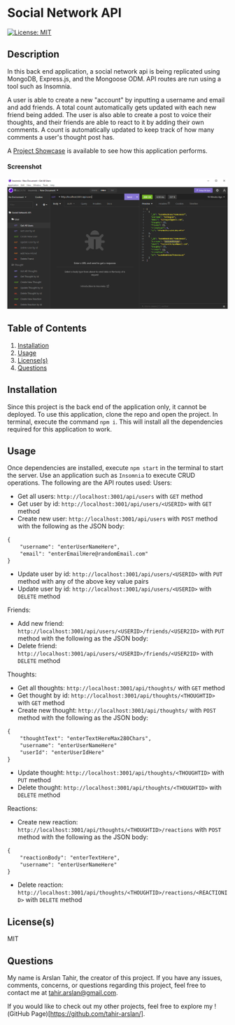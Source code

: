 # Social Network API
[![License: MIT](https://img.shields.io/badge/License-MIT-yellow.svg)](https://opensource.org/licenses/MIT) 

## Description
In this back end application, a social network api is being replicated using MongoDB, Express.js, and the Mongoose ODM. API routes are run using a tool such as Insomnia.

A user is able to create a new "account" by inputting a username and email and add friends. A total count automatically gets updated with each new friend being added. The user is also able to create a post to voice their thoughts, and their friends are able to react to it by adding their own comments. A count is automatically updated to keep track of how many comments a user's thought post has.

A [Project Showcase](https://drive.google.com/file/d/13-j7GVr7gEKV7Tp0_N_9JVFAh9Ttyjnh/view) is available to see how this application performs.

#### Screenshot
![Screenshot](/public/assets/images/screenshot.png)

## Table of Contents
1. [Installation](#installation)
2. [Usage](#usage)
3. [License(s)](#licenses)
4. [Questions](#questions)

## Installation
Since this project is the back end of the application only, it cannot be deployed. To use this application, clone the repo and open the project. In terminal, execute the command `npm i`. This will install all the dependencies required for this application to work.

## Usage
Once dependencies are installed, execute `npm start` in the terminal to start the server. Use an application such as `Insomnia` to execute CRUD operations. The following are the API routes used:
Users: 
- Get all users: `http://localhost:3001/api/users` with `GET` method
- Get user by id: `http://localhost:3001/api/users/<USERID>` with `GET` method
- Create new user: `http://localhost:3001/api/users` with `POST` method with the following as the JSON body:
```
{
	"username": "enterUserNameHere",
	"email": "enterEmailHere@randomEmail.com"
}
```
- Update user by id: `http://localhost:3001/api/users/<USERID>` with `PUT` method with any of the above key value pairs
- Update user by id: `http://localhost:3001/api/users/<USERID>` with `DELETE` method

Friends:
- Add new friend: `http://localhost:3001/api/users/<USERID>/friends/<USER2ID>` with `PUT` method with the following as the JSON body:
- Delete friend: `http://localhost:3001/api/users/<USERID>/friends/<USER2ID>` with `DELETE` method

Thoughts:
- Get all thoughts: `http://localhost:3001/api/thoughts/` with `GET` method
- Get thought by id: `http://localhost:3001/api/thoughts/<THOUGHTID>` with `GET` method
- Create new thought: `http://localhost:3001/api/thoughts/` with `POST` method with the following as the JSON body:
```
{
	"thoughtText": "enterTextHereMax280Chars",
	"username": "enterUserNameHere"
    "userId": "enterUserIdHere"
}
```
- Update thought: `http://localhost:3001/api/thoughts/<THOUGHTID>` with `PUT` method
- Delete thought: `http://localhost:3001/api/thoughts/<THOUGHTID>` with `DELETE` method

Reactions:
- Create new reaction: `http://localhost:3001/api/thoughts/<THOUGHTID>/reactions` with `POST` method with the following as the JSON body:
```
{
    "reactionBody": "enterTextHere",
    "username": "enterUserNameHere"
}
```
- Delete reaction: `http://localhost:3001/api/thoughts/<THOUGHTID>/reactions/<REACTIONID>` with `DELETE` method

## License(s)
MIT

## Questions
My name is Arslan Tahir, the creator of this project. If you have any issues, comments, concerns, or questions regarding this project, feel free to contact me at tahir.arslan@gmail.com.

If you would like to check out my other projects, feel free to explore my !(GitHub Page)[https://github.com/tahir-arslan/].